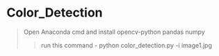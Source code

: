 # Color_Detection
> Open Anaconda cmd and install opencv-python pandas numpy
>> run this command - python color_detection.py -i image1.jpg
